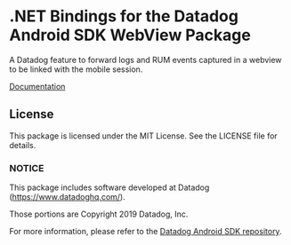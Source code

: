 # .NET Bindings for the Datadog Android SDK WebView Package

A Datadog feature to forward logs and RUM events captured in a webview to be linked with the mobile session.

[Documentation](https://docs.datadoghq.com/real_user_monitoring/mobile_and_tv_monitoring/web_view_tracking/?tab=android#prerequisites)

## License

This package is licensed under the MIT License. See the LICENSE file for details.

### NOTICE

This package includes software developed at Datadog (https://www.datadoghq.com/).

Those portions are Copyright 2019 Datadog, Inc.

For more information, please refer to the [Datadog Android SDK repository](https://github.com/DataDog/dd-sdk-android).
